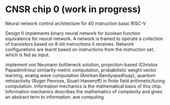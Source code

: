 # CNSR chip 0 (work in progress)
Neural network control architecture for 40 instruction basic RISC-V

Design 0 implements binary neural network for boolean function equivalence for neural network. A network is trained to operate a collection of transistors based on 8-bit instructions it receives. Network configurations are learnt based on instructions from the instruction set, which is fed as input. 

implement von Neumann bottleneck solution, projection-based (Christos Papadimitriou) similarity-metric computation, probabilistic weight vector learning, analog wave computation (Anirban Bandyopadhyay), quantum retroactivity (Roger Penrose, Stuart Hameroff) in finite field arithmetic/turing computation. Information mechanics is the mathematical basis of this chip. Information mechanics describes the mathematics of complexity and gives an abstract term to information. ave computing. 
